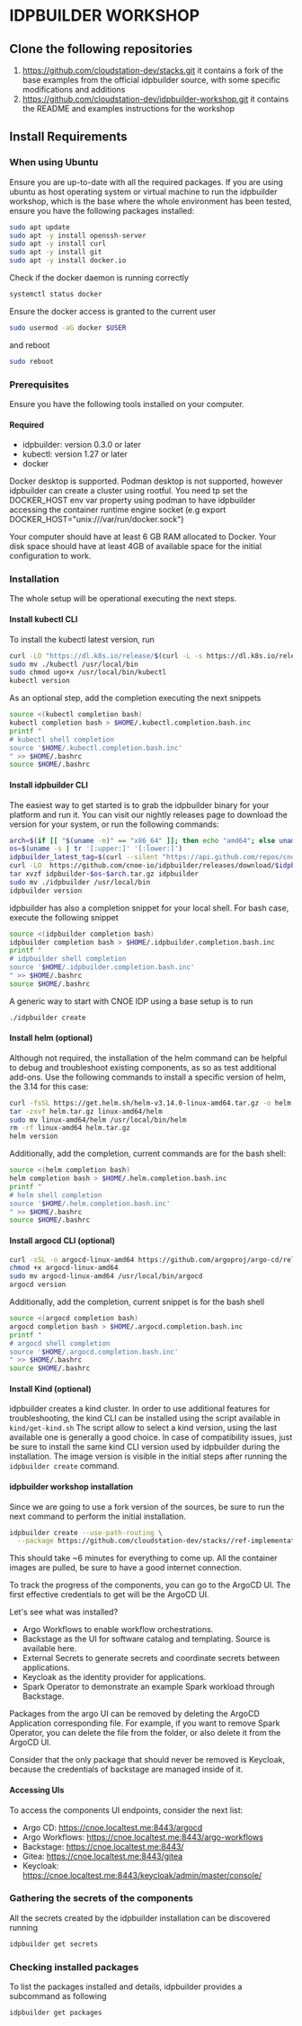 # IDPBUILDER WORKSHOP

## Clone the following repositories

1. https://github.com/cloudstation-dev/stacks.git
   it contains a fork of the base examples from the official idpbuilder source, with some specific modifications and additions
2. https://github.com/cloudstation-dev/idpbuilder-workshop.git
   it contains the README and examples instructions for the workshop

## Install Requirements

### When using Ubuntu

Ensure you are up-to-date with all the required packages.
If you are using ubuntu as host operating system or virtual machine to run the idpbuilder workshop,
which is the base where the whole environment has been tested, ensure you have the following packages installed:

```bash
sudo apt update
sudo apt -y install openssh-server
sudo apt -y install curl
sudo apt -y install git
sudo apt -y install docker.io
```

Check if the docker daemon is running correctly

```bash
systemctl status docker
```

Ensure the docker access is granted to the current user

```bash
sudo usermod -aG docker $USER
```

and reboot

```bash
sudo reboot
```

### Prerequisites

Ensure you have the following tools installed on your computer.

#### Required

- idpbuilder: version 0.3.0 or later
- kubectl: version 1.27 or later
- docker

Docker desktop is supported.
Podman desktop is not supported, however idpbuilder can create a cluster using rootful.
You need tp set the DOCKER_HOST env var property using podman to have idpbuilder accessing the container runtime engine socket (e.g export DOCKER_HOST="unix:///var/run/docker.sock")

Your computer should have at least 6 GB RAM allocated to Docker.
Your disk space should have at least 4GB of available space for the initial configuration to work.
 

### Installation

The whole setup will be operational executing the next steps.

#### Install kubectl CLI

To install the kubectl latest version, run

```bash
curl -LO "https://dl.k8s.io/release/$(curl -L -s https://dl.k8s.io/release/stable.txt)/bin/linux/amd64/kubectl"
sudo mv ./kubectl /usr/local/bin
sudo chmod ugo+x /usr/local/bin/kubectl
kubectl version
```

As an optional step, add the completion executing the next snippets

```bash
source <(kubectl completion bash)
kubectl completion bash > $HOME/.kubectl.completion.bash.inc
printf "
# kubectl shell completion
source '$HOME/.kubectl.completion.bash.inc'
" >> $HOME/.bashrc
source $HOME/.bashrc
```


#### Install idpbuilder CLI

The easiest way to get started is to grab the idpbuilder binary for your platform and run it. You can visit our nightly releases page to download the version for your system, or run the following commands:

```bash
arch=$(if [[ "$(uname -m)" == "x86_64" ]]; then echo "amd64"; else uname -m; fi)
os=$(uname -s | tr '[:upper:]' '[:lower:]')
idpbuilder_latest_tag=$(curl --silent "https://api.github.com/repos/cnoe-io/idpbuilder/releases/latest" | grep '"tag_name":' | sed -E 's/.*"([^"]+)".*/\1/')
curl -LO  https://github.com/cnoe-io/idpbuilder/releases/download/$idpbuilder_latest_tag/idpbuilder-$os-$arch.tar.gz
tar xvzf idpbuilder-$os-$arch.tar.gz idpbuilder
sudo mv ./idpbuilder /usr/local/bin
idpbuilder version
```

idpbuilder has also a completion snippet for your local shell. For bash case, execute the following snippet

```bash
source <(idpbuilder completion bash)
idpbuilder completion bash > $HOME/.idpbuilder.completion.bash.inc
printf "
# idpbuilder shell completion
source '$HOME/.idpbuilder.completion.bash.inc'
" >> $HOME/.bashrc
source $HOME/.bashrc
```

A generic way to start with CNOE IDP using a base setup is to run

```bash
./idpbuilder create
```

#### Install helm (optional)

Although not required, the installation of the helm command can be helpful to debug and troubleshoot existing components, as so as test additional add-ons.
Use the following commands to install a specific version of helm, the 3.14 for this case:

```bash
curl -fsSL https://get.helm.sh/helm-v3.14.0-linux-amd64.tar.gz -o helm.tar.gz
tar -zxvf helm.tar.gz linux-amd64/helm
sudo mv linux-amd64/helm /usr/local/bin/helm
rm -rf linux-amd64 helm.tar.gz
helm version
```

Additionally, add the completion, current commands are for the bash shell:

```bash
source <(helm completion bash)
helm completion bash > $HOME/.helm.completion.bash.inc
printf "
# helm shell completion
source '$HOME/.helm.completion.bash.inc'
" >> $HOME/.bashrc
source $HOME/.bashrc
```

#### Install argocd CLI (optional)

```bash
curl -sSL -o argocd-linux-amd64 https://github.com/argoproj/argo-cd/releases/latest/download/argocd-linux-amd64
chmod +x argocd-linux-amd64
sudo mv argocd-linux-amd64 /usr/local/bin/argocd
argocd version
```

Additionally, add the completion, current snippet is for the bash shell

```bash
source <(argocd completion bash)
argocd completion bash > $HOME/.argocd.completion.bash.inc
printf "
# argocd shell completion
source '$HOME/.argocd.completion.bash.inc'
" >> $HOME/.bashrc
source $HOME/.bashrc
```

#### Install Kind (optional)

idpbuilder creates a kind cluster. In order to use additional features for troubleshooting, the kind CLI can be installed using the script available in `kind/get-kind.sh`
The script allow to select a kind version, using the last available one is generally a good choice. In case of compatibility issues, just be sure to install the same kind CLI version used by idpbuilder during the installation. The image version is visible in the initial steps after running the `idpbuilder create` command.

#### idpbuilder workshop installation

Since we are going to use a fork version of the sources, be sure to run the next command to perform the initial installation.

```bash
idpbuilder create --use-path-routing \
  --package https://github.com/cloudstation-dev/stacks//ref-implementation
```

This should take ~6 minutes for everything to come up. All the container images are pulled, be sure to have a good internet connection.

To track the progress of the components, you can go to the ArgoCD UI.
The first effective credentials to get will be the ArgoCD UI.

Let's see what was installed?
- Argo Workflows to enable workflow orchestrations.
- Backstage as the UI for software catalog and templating. Source is available here.
- External Secrets to generate secrets and coordinate secrets between applications.
- Keycloak as the identity provider for applications.
- Spark Operator to demonstrate an example Spark workload through Backstage.

Packages from the argo UI can be removed by deleting the ArgoCD Application corresponding file.
For example, if you want to remove Spark Operator, you can delete the file from the folder, or also delete it from the ArgoCD UI.

Consider that the only package that should never be removed is Keycloak, because the credentials of backstage are managed inside of it.

#### Accessing UIs

To access the components UI endpoints, consider the next list:

- Argo CD: https://cnoe.localtest.me:8443/argocd
- Argo Workflows: https://cnoe.localtest.me:8443/argo-workflows
- Backstage: https://cnoe.localtest.me:8443/
- Gitea: https://cnoe.localtest.me:8443/gitea
- Keycloak: https://cnoe.localtest.me:8443/keycloak/admin/master/console/

### Gathering the secrets of the components

All the secrets created by the idpbuilder installation can be discovered running

```bash
idpbuilder get secrets
```

### Checking installed packages

To list the packages installed and details, idpbuilder provides a subcommand as following

```bash
idpbuilder get packages
```


